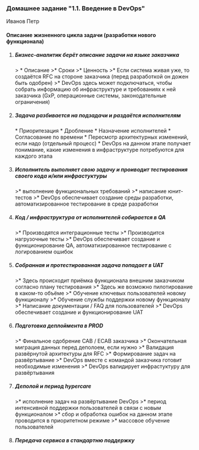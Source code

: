 <h3>Домашнее задание "1.1. Введение в DevOps"</h3>

Иванов Петр

<h4>Описание жизненного цикла задачи (разработки нового функционала)</h4>

1. <h5> Бизнес-аналитик берёт описание задачи на языке заказчика</h5>
   > * Описание 
   >* Сроки
   >* Ценность 
   >* Если система живая уже, то создаётся RFC на стороне заказчика (перед разработкой он дожен быть одобрен)
   >* DevOps здесь может подключаться, чтобы собрать информацию об инфраструктуре и требованиях к ней заказчика (GxP, операционные системы, законодательные ограничения)
2. <h5>Задача разбивается на подзадачи и раздаётся исполнителям</h5>
   * Приоритезация
   * Дробление
   * Назначение исполнителей
   * Согласование по времени
   * Пересмотр архитектурных изменений, если надо (отдельный процесс)
   * DevOps на данном этапе получает понимание, какие изменения в инфраструктуре потребуются для каждого этапа

3. <h5>Исполнитель выполняет свою задачу и проиводит тестирования своего кода и/или инфрастуктуры</h5>
   >* выполнение функциональных требований
   >* написание юнит-тестов
   >* DevOps обеспечивает создание среды разработки, автоматизированное тестирование в среде разработки


5. <h5>Код / инфраструктура от исполнителей собирается в QA</h5>
   >* Производятся интеграционные тесты
   >* Производится нагрузочные тесты
   >* DevOps обеспечивает создание и функционирование QA, автоматизированное тестирование с логированием ошибок
   
   
6. <h5>Собранная и протестированная задача попадает в UAT</h5>
   >* Здесь происходит приёмка функционала внешним заказчиком согласно плану тестирования
   >* Здесь же возможно пилотирование в каком-то объёме
   >* Обучение ключевых пользователей новому функционалу
   >* Обучение службы поддержки новому функционалу
   >* Написание документации / FAQ для пользователей 
   >* DevOps обеспечивает создание и функционирование UAT

7. <h5>Подготовка деплоймента в PROD</h5>
   >* Финальное одобрение CAB / ECAB заказчика
   >* Окончательная миграция данных перед деполоем, если нужно
   >* Валидация развёрнутой архитектуры для RFC 
   >* Формирование задач на развёртывание
   >* DevOps вместе с командой заказчика готовит необходимые изменения
   >* DevOps валидирует инфрастуктуру для развёртывания

8. <h5>Деполой и период hypercare</h5>
   >* исполнение задач на развёртывание DevOps
   >* период интенсивной поддержки пользователей в связи с новым функционалом
   >* сбор и обработка ошибок на данном этапе проводится в приоритетном режиме
   >* массовое обучение пользователей  

9. <h5>Передача сервиса в стандартню поддержку</h5>



